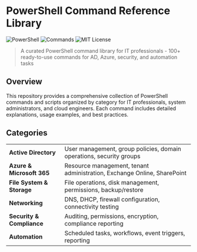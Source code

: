 # PowerShell Command Reference Library

![PowerShell](https://img.shields.io/badge/PowerShell-5.1%2B-blue)
![Commands](https://img.shields.io/badge/Commands-100%2B-green)
![MIT License](https://img.shields.io/badge/license-MIT-blue.svg)

> A curated PowerShell command library for IT professionals - 100+ ready-to-use commands for AD, Azure, security, and automation tasks

## Overview

This repository provides a comprehensive collection of PowerShell commands and scripts organized by category for IT professionals, system administrators, and cloud engineers. Each command includes detailed explanations, usage examples, and best practices.

## Categories

<table>
  <tr>
    <td><b>Active Directory</b></td>
    <td>User management, group policies, domain operations, security groups</td>
  </tr>
  <tr>
    <td><b>Azure & Microsoft 365</b></td>
    <td>Resource management, tenant administration, Exchange Online, SharePoint</td>
  </tr>
  <tr>
    <td><b>File System & Storage</b></td>
    <td>File operations, disk management, permissions, backup/restore</td>
  </tr>
  <tr>
    <td><b>Networking</b></td>
    <td>DNS, DHCP, firewall configuration, connectivity testing</td>
  </tr>
  <tr>
    <td><b>Security & Compliance</b></td>
    <td>Auditing, permissions, encryption, compliance reporting</td>
  </tr>
  <tr>
    <td><b>Automation</b></td>
    <td>Scheduled tasks, workflows, event triggers, reporting</td>
  </tr>
</table>
